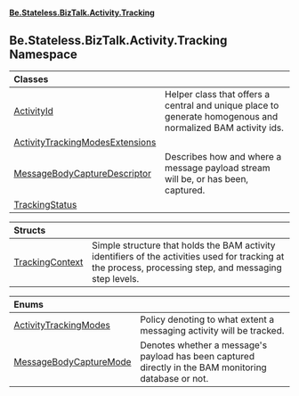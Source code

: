 #### [Be.Stateless.BizTalk.Activity.Tracking](README.md 'README')

## Be.Stateless.BizTalk.Activity.Tracking Namespace

| Classes | |
| :--- | :--- |
| [ActivityId](ActivityId.md 'Be.Stateless.BizTalk.Activity.Tracking.ActivityId') | Helper class that offers a central and unique place to generate homogenous and normalized BAM activity ids. |
| [ActivityTrackingModesExtensions](ActivityTrackingModesExtensions.md 'Be.Stateless.BizTalk.Activity.Tracking.ActivityTrackingModesExtensions') | |
| [MessageBodyCaptureDescriptor](MessageBodyCaptureDescriptor.md 'Be.Stateless.BizTalk.Activity.Tracking.MessageBodyCaptureDescriptor') | Describes how and where a message payload stream will be, or has been, captured. |
| [TrackingStatus](TrackingStatus.md 'Be.Stateless.BizTalk.Activity.Tracking.TrackingStatus') | |

| Structs | |
| :--- | :--- |
| [TrackingContext](TrackingContext.md 'Be.Stateless.BizTalk.Activity.Tracking.TrackingContext') | Simple structure that holds the BAM activity identifiers of the activities used for tracking at the process, processing step, and messaging step levels. |

| Enums | |
| :--- | :--- |
| [ActivityTrackingModes](ActivityTrackingModes.md 'Be.Stateless.BizTalk.Activity.Tracking.ActivityTrackingModes') | Policy denoting to what extent a messaging activity will be tracked. |
| [MessageBodyCaptureMode](MessageBodyCaptureMode.md 'Be.Stateless.BizTalk.Activity.Tracking.MessageBodyCaptureMode') | Denotes whether a message's payload has been captured directly in the BAM monitoring database or not. |
